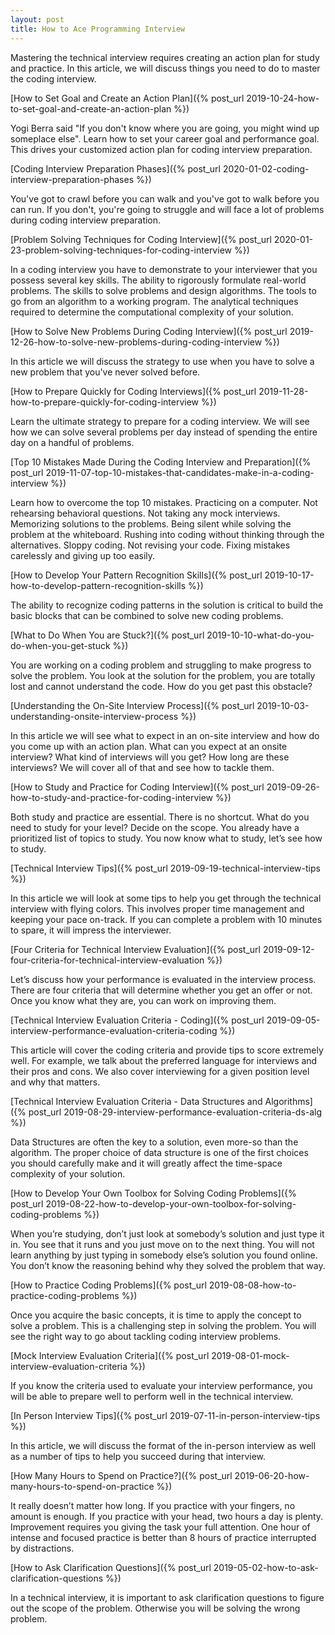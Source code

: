 ```yaml
---
layout: post
title: How to Ace Programming Interview
---
```


Mastering the technical interview requires creating an action plan for study and practice. In this article, we will discuss things you need to do to master the coding interview.

[How to Set Goal and Create an Action Plan]({% post_url 2019-10-24-how-to-set-goal-and-create-an-action-plan %})

Yogi Berra said "If you don't know where you are going, you might wind up someplace else". Learn how to set your career goal and performance goal. This drives your customized action plan for coding interview preparation.

[Coding Interview Preparation Phases]({% post_url 2020-01-02-coding-interview-preparation-phases %})

You've got to crawl before you can walk and you've got to walk before you can run. If you don't, you're going to struggle and will face a lot of problems during coding interview preparation.

[Problem Solving Techniques for Coding Interview]({%  post_url 2020-01-23-problem-solving-techniques-for-coding-interview %})

In a coding interview you have to demonstrate to your interviewer that you possess several key skills. The ability to rigorously formulate real-world problems. The skills to solve problems and design algorithms. The tools to go from an algorithm to a working program. The analytical techniques required to determine the computational complexity of your solution.

[How to Solve New Problems During Coding Interview]({% post_url 2019-12-26-how-to-solve-new-problems-during-coding-interview %})

In this article we will discuss the strategy to use when you have to solve a new problem that you've never solved before.

[How to Prepare Quickly for Coding Interviews]({% post_url 2019-11-28-how-to-prepare-quickly-for-coding-interview %})

Learn the ultimate strategy to prepare for a coding interview. We will see how we can solve several problems per day instead of spending the entire day on a handful of problems.

[Top 10 Mistakes Made During the Coding Interview and Preparation]({% post_url 2019-11-07-top-10-mistakes-that-candidates-make-in-a-coding-interview %})

Learn how to overcome the top 10 mistakes. Practicing on a computer. Not rehearsing behavioral questions. Not taking any mock interviews. Memorizing solutions to the problems. Being silent while solving the problem at the whiteboard. Rushing into coding without thinking through the alternatives. Sloppy coding. Not revising your code. Fixing mistakes carelessly and giving up too easily.

[How to Develop Your Pattern Recognition Skills]({% post_url 2019-10-17-how-to-develop-pattern-recognition-skills %})

The ability to recognize coding patterns in the solution is critical to build the basic blocks that can be combined to solve new coding problems.

[What to Do When You are Stuck?]({% post_url 2019-10-10-what-do-you-do-when-you-get-stuck %})

You are working on a coding problem and struggling to make progress to solve the problem. You look at the solution for the problem, you are totally lost and cannot understand the code. How do you get past this obstacle?

[Understanding the On-Site Interview Process]({% post_url 2019-10-03-understanding-onsite-interview-process %})

In this article we will see what to expect in an on-site interview and how do you come up with an action plan. What can you expect at an onsite interview? What kind of interviews will you get? How long are these interviews? We will cover all of that and see how to tackle them.

[How to Study and Practice for Coding Interview]({% post_url 2019-09-26-how-to-study-and-practice-for-coding-interview  %})

Both study and practice are essential. There is no shortcut. What do you need to study for your level? Decide on the scope. You already have a prioritized list of topics to study. You now know what to study, let’s see how to study.

[Technical Interview Tips]({% post_url 2019-09-19-technical-interview-tips %})

In this article we will look at some tips to help you get through the technical interview with flying colors. This involves proper time management and keeping your pace on-track. If you can complete a problem with 10 minutes to spare, it will impress the interviewer.

[Four Criteria for Technical Interview Evaluation]({% post_url 2019-09-12-four-criteria-for-technical-interview-evaluation %})

Let’s discuss how your performance is evaluated in the interview process. There are four criteria that will determine whether you get an offer or not. Once you know what they are, you can work on improving them.

[Technical Interview Evaluation Criteria - Coding]({% post_url 2019-09-05-interview-performance-evaluation-criteria-coding %})

This article will cover the coding criteria and provide tips to score extremely well. For example, we talk about the preferred language for interviews and their pros and cons. We also cover interviewing for a given position level and why that matters.

[Technical Interview Evaluation Criteria - Data Structures and Algorithms]({% post_url 2019-08-29-interview-performance-evaluation-criteria-ds-alg %})

Data Structures are often the key to a solution, even more-so than the algorithm. The proper choice of data structure is one of the first choices you should carefully make and it will greatly affect the time-space complexity of your solution.

[How to Develop Your Own Toolbox for Solving Coding Problems]({% post_url 2019-08-22-how-to-develop-your-own-toolbox-for-solving-coding-problems %})

When you’re studying, don’t just look at somebody’s solution and just type it in. You see that it runs and you just move on to the next thing. You will not learn anything by just typing in somebody else’s solution you found online. You don’t know the reasoning behind why they solved the problem that way.

[How to Practice Coding Problems]({% post_url 2019-08-08-how-to-practice-coding-problems %})

Once you acquire the basic concepts, it is time to apply the concept to solve a problem. This is a challenging step in solving the problem. You will see the right way to go about tackling coding interview problems.

[Mock Interview Evaluation Criteria]({% post_url 2019-08-01-mock-interview-evaluation-criteria %})

If you know the criteria used to evaluate your interview performance, you will be able to prepare well to perform well in the technical interview.

[In Person Interview Tips]({% post_url 2019-07-11-in-person-interview-tips %})

In this article, we will discuss the format of the in-person interview as well as a number of tips to help you succeed during that interview.

[How Many Hours to Spend on Practice?]({% post_url 2019-06-20-how-many-hours-to-spend-on-practice %})

It really doesn’t matter how long. If you practice with your fingers, no amount is enough. If you practice with your head, two hours a day is plenty. Improvement requires you giving the task your full attention. One hour of intense and focused practice is better than 8 hours of practice interrupted by distractions.

[How to Ask Clarification Questions]({% post_url 2019-05-02-how-to-ask-clarification-questions %})

In a technical interview, it is important to ask clarification questions to figure out the scope of the problem. Otherwise you will be solving the wrong problem.
